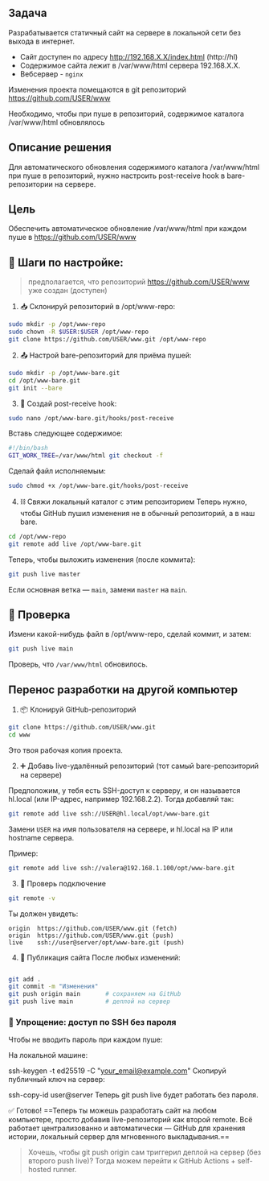 ## Задача 

Разрабатывается статичный сайт на сервере в локальной сети без выхода в интернет. 
- Сайт доступен по адресу  http://192.168.Х.Х/index.html (http://hl)
- Содержимое сайта лежит в /var/www/html сервера 192.168.Х.Х. 
- Вебсервер - `nginx`
 
Изменения проекта помещаются в git репозиторий https://github.com/USER/www 
 
Необходимо, чтобы при пуше в репозиторий, содержимое каталога /var/www/html обновлялось

## Описание решения
Для автоматического обновления содержимого каталога /var/www/html при пуше в репозиторий, нужно настроить post-receive hook в bare-репозитории на сервере. 

## Цель
Обеспечить автоматическое обновление /var/www/html при каждом пуше в https://github.com/USER/www


## 🔧 Шаги по настройке:

> предполагается, что репозиторий https://github.com/USER/www уже создан (доступен)

1. 📥 Склонируй репозиторий в /opt/www-repo:
```bash
sudo mkdir -p /opt/www-repo
sudo chown -R $USER:$USER /opt/www-repo
git clone https://github.com/USER/www.git /opt/www-repo
```

2. 📤 Настрой bare-репозиторий для приёма пушей:
```bash
sudo mkdir -p /opt/www-bare.git
cd /opt/www-bare.git
git init --bare
```

3. 🧩 Создай post-receive hook:
```bash
sudo nano /opt/www-bare.git/hooks/post-receive
```

Вставь следующее содержимое:

```bash
#!/bin/bash
GIT_WORK_TREE=/var/www/html git checkout -f
```

Сделай файл исполняемым:

```bash
sudo chmod +x /opt/www-bare.git/hooks/post-receive
```

4. ⛓️ Свяжи локальный каталог с этим репозиторием
Теперь нужно, чтобы GitHub пушил изменения не в обычный репозиторий, а в наш bare.
```bash
cd /opt/www-repo
git remote add live /opt/www-bare.git
```

Теперь, чтобы выложить изменения (после коммита):
```bash
git push live master
```
Если основная ветка — `main`, замени `master` на `main`.

## 🧪 Проверка
Измени какой-нибудь файл в /opt/www-repo, сделай коммит, и затем:
```bash
git push live main
```

Проверь, что `/var/www/html` обновилось.

## Перенос разработки на другой компьютер

1. 📦 Клонируй GitHub-репозиторий
```bash
git clone https://github.com/USER/www.git
cd www
```
Это твоя рабочая копия проекта.

2. ➕ Добавь live-удалённый репозиторий (тот самый bare-репозиторий на сервере)

Предположим, у тебя есть SSH-доступ к серверу, и он называется hl.local (или IP-адрес, например 192.168.2.2). Тогда добавляй так:
```bash
git remote add live ssh://USER@hl.local/opt/www-bare.git
```

Замени `USER` на имя пользователя на сервере, и hl.local на IP или hostname сервера.

Пример:
```bash
git remote add live ssh://valera@192.168.1.100/opt/www-bare.git
```

3. 🧪 Проверь подключение
```bash
git remote -v
```

Ты должен увидеть:
```
origin  https://github.com/USER/www.git (fetch)
origin  https://github.com/USER/www.git (push)
live    ssh://user@server/opt/www-bare.git (push)
```

4. 🚀 Публикация сайта
После любых изменений:
```bash

git add .
git commit -m "Изменения"
git push origin main       # сохраняем на GitHub
git push live main         # деплой на сервер
```


### 🔐 Упрощение: доступ по SSH без пароля
Чтобы не вводить пароль при каждом пуше:

На локальной машине:

ssh-keygen -t ed25519 -C "your_email@example.com"
Скопируй публичный ключ на сервер:

ssh-copy-id user@server
Теперь git push live будет работать без пароля.

✅ Готово!
==Теперь ты можешь разработать сайт на любом компьютере, просто добавив live-репозиторий как второй remote. Всё работает централизованно и автоматически — GitHub для хранения истории, локальный сервер для мгновенного выкладывания.==

> Хочешь, чтобы git push origin сам триггерил деплой на сервер (без второго push live)? Тогда можем перейти к GitHub Actions + self-hosted runner.